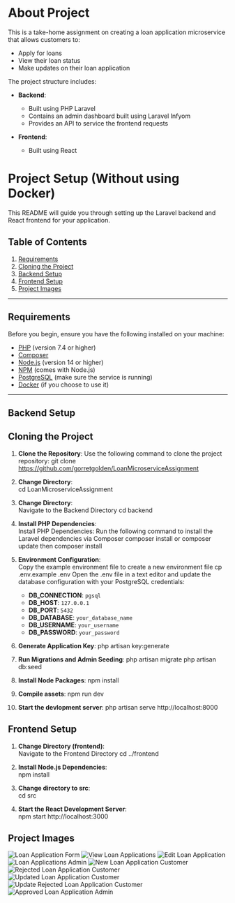 # About Project
This is a take-home assignment on creating a loan application microservice that allows customers to:

- Apply for loans
- View their loan status
- Make updates on their loan application

The project structure includes:

- **Backend**:
  - Built using PHP Laravel
  - Contains an admin dashboard built using Laravel Infyom
  - Provides an API to service the frontend requests

- **Frontend**:
  - Built using React

# Project Setup (Without using Docker)

This README will guide you through setting up the Laravel backend and React frontend for your application.

## Table of Contents

1. [Requirements](#requirements)
2. [Cloning the Project](#cloning-the-project)
3. [Backend Setup](#backend-setup)
4. [Frontend Setup](#frontend-setup)
5. [Project Images](#project-images)
---

## Requirements

Before you begin, ensure you have the following installed on your machine:

- [PHP](https://www.php.net/downloads) (version 7.4 or higher)
- [Composer](https://getcomposer.org/download/)
- [Node.js](https://nodejs.org/en/download/) (version 14 or higher)
- [NPM](https://www.npmjs.com/get-npm) (comes with Node.js)
- [PostgreSQL](https://www.postgresql.org/download/) (make sure the service is running)
- [Docker](https://www.docker.com/products/docker-desktop) (if you choose to use it)

---

## Backend Setup
## Cloning the Project

1. **Clone the Repository**:
   Use the following command to clone the project repository:
   git clone https://github.com/gorretgolden/LoanMicroserviceAssignment


2. **Change Directory**:  
   cd LoanMicroserviceAssignment

3. **Change Directory**:  
   Navigate to the Backend Directory
   cd backend

4. **Install PHP Dependencies**:  
   Install PHP Dependencies: Run the following command to install the Laravel dependencies via Composer
   composer install 
   or composer update then composer install

5. **Environment Configuration**:  
   Copy the example environment file to create a new environment file
   cp .env.example .env
   Open the .env file in a text editor and update the database configuration with your PostgreSQL credentials:
   - **DB_CONNECTION**: `pgsql`
   - **DB_HOST**: `127.0.0.1`
   - **DB_PORT**: `5432`
   - **DB_DATABASE**: `your_database_name`
   - **DB_USERNAME**: `your_username`
   - **DB_PASSWORD**: `your_password`


6. **Generate Application Key**: 
   php artisan key:generate

7. **Run Migrations and Admin Seeding**: 
   php artisan migrate
   php artisan db:seed

8. **Install Node Packages**: 
   npm install 

9. **Compile assets**: 
   npm run dev
  
10. **Start the devlopment server**: 
   php artisan serve
   http://localhost:8000
   

## Frontend Setup

1. **Change Directory (frontend)**:  
   Navigate to the Frontend Directory
   cd ../frontend

2. **Install Node.js Dependencies**:  
   npm install

3. **Change directory to src**:  
   cd src
 
4. **Start the React Development Server**:  
   npm start
   http://localhost:3000  



## Project Images
![Loan Application Form](./images/loan-application-form.png)
![View Loan Applications](./images/view-loan-applications.png)
![Edit Loan Application](./images/edit-loan-application.png)
![Loan Applications Admin](./images/loan-applications-admin.png)
![New Loan Application Customer](./images/new-loan-application.png)
![Rejected Loan Application Customer](./images/rejected-loans.png)
![Updated Loan Application Customer](./images/updated-loan-success.png)
![Update Rejected Loan Application Customer](./images/edit-rejected-approved-loans.png)
![Approved Loan Application Admin](./images/approved-loans-admin.png)